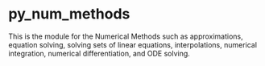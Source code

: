# py_num_methods
This is the module for the Numerical Methods such as approximations, equation solving, solving sets of linear equations, interpolations, numerical integration, numerical differentiation, and ODE solving.
